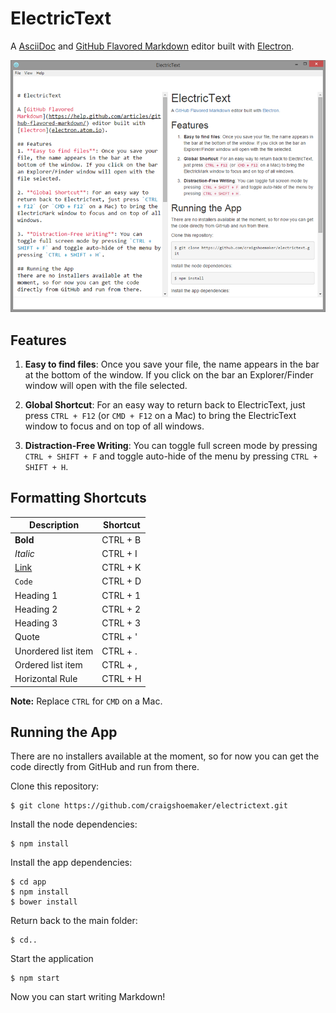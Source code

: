 # ElectricText

A [AsciiDoc](http://www.methods.co.nz/asciidoc/) and [GitHub Flavored Markdown](https://help.github.com/articles/github-flavored-markdown/) editor built with [Electron](electron.atom.io).

![](screenshot.png)

## Features
1. **Easy to find files**: Once you save your file, the name appears in the bar at the bottom of the window. If you click on the bar an Explorer/Finder window will open with the file selected.

2. **Global Shortcut**: For an easy way to return back to ElectricText, just press `CTRL + F12` (or `CMD + F12` on a Mac) to bring the ElectricText window to focus and on top of all windows. 

3. **Distraction-Free Writing**: You can toggle full screen mode by pressing `CTRL + SHIFT + F` and toggle auto-hide of the menu by pressing `CTRL + SHIFT + H`.

## Formatting Shortcuts
Description | Shortcut
---| ---|
**Bold** | CTRL + B
*Italic* | CTRL + I
[Link]() | CTRL + K
`Code` | CTRL + D
Heading 1 | CTRL + 1
Heading 2 | CTRL + 2
Heading 3 | CTRL + 3
Quote | CTRL + '
Unordered list item | CTRL + .
Ordered list item | CTRL + ,
Horizontal Rule | CTRL + H

**Note:** Replace `CTRL` for `CMD` on a Mac.

## Running the App
There are no installers available at the moment, so for now you can get the code directly from GitHub and run from there. 

Clone this repository:

    $ git clone https://github.com/craigshoemaker/electrictext.git
    
Install the node dependencies:

    $ npm install
   
Install the app dependencies:

    $ cd app
    $ npm install
    $ bower install
    
Return back to the main folder:

    $ cd..
    
Start the application
    
    $ npm start
    
Now you can start writing Markdown!
